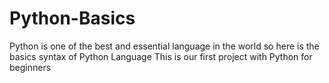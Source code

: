 # Python-Basics
Python is one of the best and essential language in the world so here is the basics syntax of Python Language
This is our first project with Python for beginners

